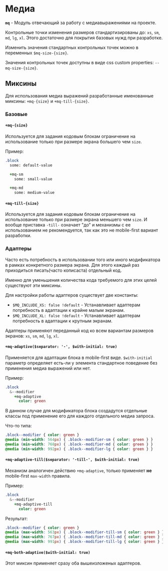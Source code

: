 # Медиа

**`mq`** - Модуль отвечающий за работу с медиавыражениями на проекте.

Контрольные точки изменения размеров стандартизированы до: `xs`, `sm`, `md`, `lg`, `xl`. Этого достаточно для покрытия базовых нужд при разработке.

Изменить значения стандартных контрольных точек можно в переменных `$mq-size-{size}`.

Значения контрольных точек доступны в виде css custom properties: `--mq-size-{size}`.

## Миксины

Для использования медиа выражений разработанные именованные миксины: `+mq-{size}` и `+mq-till-{size}`.

### Базовые

#### `+mq-{size}`

Используется для задания кодовым блокам ограничение на использование только при размере экрана большего чем `size`.

Пример:
```sass
.block
  some: default-value

  +mq-sm
    some: small-value

  +mq-md
    some: medium-value
```

#### `+mq-till-{size}`

Используется для задания кодовым блокам ограничение на использование только при размере экрана меньшего чем `size`. И вообще приставка `-till-` означает "до" и механизмы с ее использованием не рекомендуется, так как это не mobile-first вариант разработки.

### Адаптеры

Часто есть потребность в использовании того или иного модификатора в рамках конкретного размера экрана. Для этого каждый раз приходиться писать(часто кописаста) отдельный код.

Именно для уменьшения количества кода требуемого для этих целей существуют эти миксины.

Для настройки работы адаптеров существует две константы:

- `$MQ_INCLUDE_XS: false !default` - Устанавливает адаптерам потребность в адаптации к крайне малым экранам.
- `$MQ_INCLUDE_XL: false !default` - Устанавливает адаптерам потребность в адаптации к крупным экранам.

Адаптеры применяют переданный код ко всем вариантам размеров экранов: `xs`, `sm`, `md`, `lg`, `xl`.

#### `+mq-adaptive($separator: '-', $with-initial: true)`

Применяется для адаптации блока в mobile-first виде. `$with-initial` параметр определяет есть-ли у элемента стандартное поведение без применения медиа выражений или нет.

Пример:

```sass
.block
  &--modifier
    +mq-adaptive
      color: green
```

В данном случае для модификатора блока создадутся отдельные классы под применение его для каждого отдельного медиа запроса.

Что-то типа:

```css
.block--modifier { color: green }
@media (min-width: 564px) { .block--modifier-sm { color: green } }
@media (min-width: 768px) { .block--modifier-md { color: green } }
@media (min-width: 992px) { .block--modifier-lg { color: green } }
```

#### `+mq-adaptive-till($separator: '-till-', $with-initial: true)`

Механизм аналогичен действию `+mq-adaptive`, только применяет **не** mobile-first `max-width` правила.

Пример:

```sass
.block
  &--modifier
    +mq-adaptive-till
      color: green
```

Результат:

```css
.block--modifier { color: green }
@media (max-width: 563px) { .block--modifier-till-sm { color: green } }
@media (max-width: 767px) { .block--modifier-till-md { color: green } }
@media (max-width: 991px) { .block--modifier-till-lg { color: green } }
```

#### `+mq-both-adaptive($with-initial: true)`

Этот миксин применяет сразу оба вышеизложеных адаптеров.
